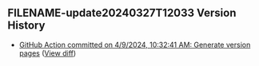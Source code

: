 ## FILENAME-update20240327T12033 Version History

* [GitHub Action committed on 4/9/2024, 10:32:41 AM: Generate version pages](https://github.com/DanGahanCGI/DanGahanCGI.github.io/commit/06bc59ec4ece9d7fa0534a360bf30526444459ae) ([View diff](https://github.com/DanGahanCGI/DanGahanCGI.github.io/compare/7dfc9c1d473b6f5a67866960c9219e87da9002a8...06bc59ec4ece9d7fa0534a360bf30526444459ae))
